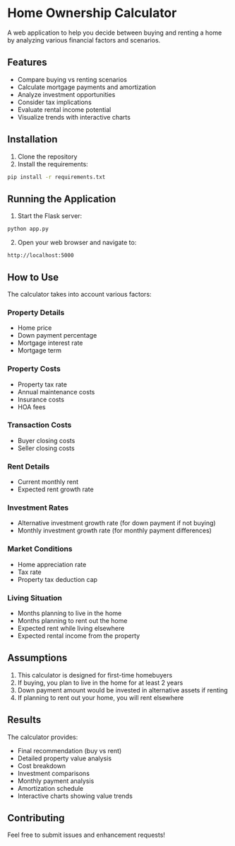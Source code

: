 # Home Ownership Calculator

A web application to help you decide between buying and renting a home by analyzing various financial factors and scenarios.

## Features

- Compare buying vs renting scenarios
- Calculate mortgage payments and amortization
- Analyze investment opportunities
- Consider tax implications
- Evaluate rental income potential
- Visualize trends with interactive charts

## Installation

1. Clone the repository
2. Install the requirements:
```bash
pip install -r requirements.txt
```

## Running the Application

1. Start the Flask server:
```bash
python app.py
```

2. Open your web browser and navigate to:
```
http://localhost:5000
```

## How to Use

The calculator takes into account various factors:

### Property Details
- Home price
- Down payment percentage
- Mortgage interest rate
- Mortgage term

### Property Costs
- Property tax rate
- Annual maintenance costs
- Insurance costs
- HOA fees

### Transaction Costs
- Buyer closing costs
- Seller closing costs

### Rent Details
- Current monthly rent
- Expected rent growth rate

### Investment Rates
- Alternative investment growth rate (for down payment if not buying)
- Monthly investment growth rate (for monthly payment differences)

### Market Conditions
- Home appreciation rate
- Tax rate
- Property tax deduction cap

### Living Situation
- Months planning to live in the home
- Months planning to rent out the home
- Expected rent while living elsewhere
- Expected rental income from the property

## Assumptions

1. This calculator is designed for first-time homebuyers
2. If buying, you plan to live in the home for at least 2 years
3. Down payment amount would be invested in alternative assets if renting
4. If planning to rent out your home, you will rent elsewhere

## Results

The calculator provides:
- Final recommendation (buy vs rent)
- Detailed property value analysis
- Cost breakdown
- Investment comparisons
- Monthly payment analysis
- Amortization schedule
- Interactive charts showing value trends

## Contributing

Feel free to submit issues and enhancement requests!